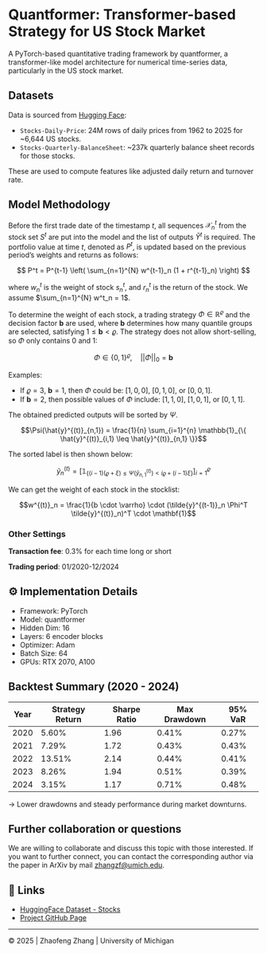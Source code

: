 # Quantformer: Transformer-based Strategy for US Stock Market

A PyTorch-based quantitative trading framework by quantformer, a transformer-like model architecture for numerical time-series data, particularly in the US stock market.

## Datasets
Data is sourced from [Hugging Face](https://huggingface.co/datasets/paperswithbacktest):

- `Stocks-Daily-Price`: 24M rows of daily prices from 1962 to 2025 for ~6,644 US stocks.
- `Stocks-Quarterly-BalanceSheet`: ~237k quarterly balance sheet records for those stocks.

These are used to compute features like adjusted daily return and turnover rate.

## Model Methodology

Before the first trade date of the timestamp $t$, all sequences $\mathcal{X}^{t}_{n}$ from the stock set $S^t$ are put into the model and the list of outputs $\hat{Y}^t$ is required. The portfolio value at time $t$, denoted as $P^t$, is updated based on the previous period’s weights and returns as follows:

$$
P^t = P^{t-1} \left( \sum_{n=1}^{N} w^{t-1}_n (1 + r^{t-1}_n) \right)
$$

where $w^t_n$ is the weight of stock $s^t_n$, and $r^t_n$ is the return of the stock. We assume $\sum_{n=1}^{N} w^t_n = 1$.

To determine the weight of each stock, a trading strategy $\Phi \in \mathbb{R}^{\varrho}$ and the decision factor $\mathbf{b}$ are used, where $\mathbf{b}$ determines how many quantile groups are selected, satisfying $1 \leq \mathbf{b} < \varrho$. The strategy does not allow short-selling, so $\Phi$ only contains $0$ and $1$:

$$
\Phi \in \{0,1\}^{\varrho}, \quad ||\Phi||_0 = \mathbf{b}
$$

Examples:
- If $\varrho = 3$, $\mathbf{b} = 1$, then $\Phi$ could be: $[1, 0, 0]$, $[0, 1, 0]$, or $[0, 0, 1]$.
- If $\mathbf{b} = 2$, then possible values of $\Phi$ include: $[1, 1, 0]$, $[1, 0, 1]$, or $[0, 1, 1]$.

The obtained predicted outputs will be sorted by $\Psi$.
```math
\Psi(\hat{y}^{(t)}_{n,1}) = \frac{1}{n} \sum_{i=1}^{n} \mathbb{1}_{\{ \hat{y}^{(t)}_{i,1} \leq \hat{y}^{(t)}_{n,1} \}}
```

The sorted label is then shown below:
```math
\tilde{y}^{(t)}_n = \left[ \mathbb{1}_{\{ (i-1)(\varrho+\xi) \leq \Psi(\hat{y}^{(t)}_{n,1}) < i\varrho + (i-1)\xi \}} \right]_{i=1}^{\varrho}
```

We can get the weight of each stock in the stocklist:
```math
w^{(t)}_n = \frac{1}{b \cdot \varrho} \cdot (\tilde{y}^{(t-1)}_n \Phi^T \tilde{y}^{(t)}_n)^T \cdot \mathbf{1}
```

### Other Settings
**Transaction fee**: 0.3% for each time long or short

**Trading period**: 01/2020-12/2024

## ⚙️ Implementation Details
- Framework: PyTorch
- Model: quantformer
- Hidden Dim: 16
- Layers: 6 encoder blocks
- Optimizer: Adam
- Batch Size: 64
- GPUs: RTX 2070, A100

## Backtest Summary (2020 - 2024)
| Year | Strategy Return | Sharpe Ratio | Max Drawdown | 95% VaR |
|------|------------------|---------------|----------------|-----------|
| 2020 | 5.60%            | 1.96          | 0.41%          | 0.27%     |
| 2021 | 7.29%            | 1.72          | 0.43%          | 0.43%     |
| 2022 | 13.51%           | 2.14          | 0.44%          | 0.41%     |
| 2023 | 8.26%            | 1.94          | 0.51%          | 0.39%     |
| 2024 | 3.15%            | 1.17          | 0.71%          | 0.48%     |

-> Lower drawdowns and steady performance during market downturns.

## Further collaboration or questions
We are willing to collaborate and discuss this topic with those interested. If you want to further connect, you can contact the corresponding author via the paper in ArXiv by mail [zhangzf@umich.edu](mailto:zhangzf@umich.edu). 

## 🔗 Links
- [HuggingFace Dataset - Stocks](https://huggingface.co/datasets/paperswithbacktest/Stocks-Daily-Price)
- [Project GitHub Page](https://github.com/zhangmordred/STATS507_QFwithUSStocks)

---
© 2025 | Zhaofeng Zhang | University of Michigan


